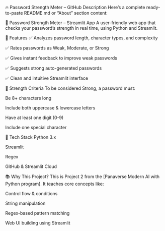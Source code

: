 🔥 Password Strength Meter – GitHub Description
Here’s a complete ready-to-paste README.md or “About” section content:

🔐 Password Strength Meter – Streamlit App
A user-friendly web app that checks your password’s strength in real time, using Python and Streamlit.

🎯 Features
✅ Analyzes password length, character types, and complexity

✅ Rates passwords as Weak, Moderate, or Strong

✅ Gives instant feedback to improve weak passwords

✅ Suggests strong auto-generated passwords

✅ Clean and intuitive Streamlit interface

🧪 Strength Criteria
To be considered Strong, a password must:

Be 8+ characters long

Include both uppercase & lowercase letters

Have at least one digit (0-9)

Include one special character 


🧠 Tech Stack
Python 3.x

Streamlit

Regex

GitHub & Streamlit Cloud

📚 Why This Project?
This is Project 2 from the [Panaverse Modern AI with Python program].
It teaches core concepts like:

Control flow & conditions

String manipulation

Regex-based pattern matching

Web UI building using Streamlit

